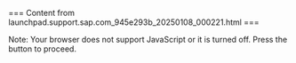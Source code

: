 === Content from launchpad.support.sap.com_945e293b_20250108_000221.html ===


Note: Your browser does not support JavaScript or it is turned off. Press the button to proceed.



